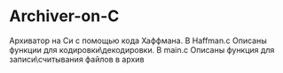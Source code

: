 # Archiver-on-C
Архиватор на Си с помощью кода Хаффмана. 
В Haffman.c Описаны функции для кодировки\декодировки.
В main.c Описаны функция для записи\считывания файлов в архив
